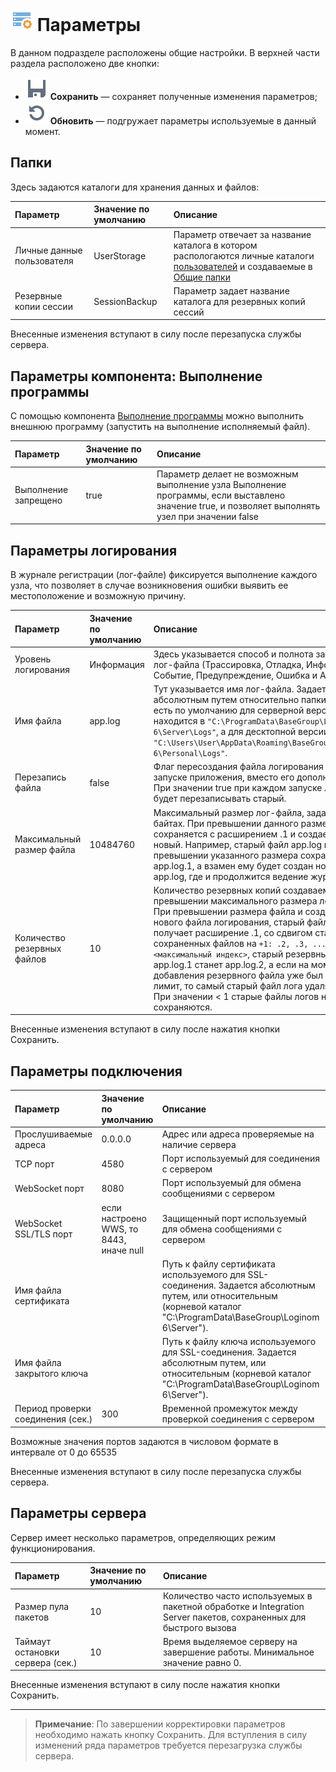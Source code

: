 # ![Параметры](../images/icons/admin_18/admin_default-04.svg)  Параметры

В данном подразделе расположены общие настройки. В верхней части раздела расположено две кнопки:

* ![Сохранить](../images/icons/toolbar-controls_18x18/toolbar-controls_18x18_save_default.svg) **Сохранить** — сохраняет полученные изменения параметров;
* ![Обновить](../images/icons/toolbar-controls_18x18/toolbar-controls_18x18_refresh_default.svg) **Обновить** — подгружает параметры используемые в данный момент.

## Папки

Здесь задаются каталоги для хранения данных и файлов:

|Параметр|Значение по умолчанию|Описание|
|:-|:-|:-|
|Личные данные пользователя|UserStorage|Параметр отвечает за название каталога в котором распологаются личные каталоги [пользователей](./users.md) и создаваемые в [Общие папки](./shared-folder.md)|
|Резервные копии сессии|SessionBackup|Параметр задает название каталога для резервных копий сессий|

Внесенные изменения вступают в силу после перезапуска службы сервера.

## Параметры компонента: Выполнение программы

С помощью компонента [Выполнение программы](../processors/integration/exec-program.md) можно выполнить внешнюю программу (запустить на выполнение исполняемый файл).

|Параметр|Значение по умолчанию|Описание|
|:-|:-|:-|
|Выполнение запрещено|true|Параметр делает не возможным выполнение узла Выполнение программы, если выставлено значение true, и позволяет выполнять узел при значении false|

## Параметры логирования

В журнале регистрации (лог-файле) фиксируется выполнение каждого узла, что позволяет в случае возникновения ошибки выявить ее местоположение и возможную причину.

|Параметр|Значение по умолчанию|Описание|
|:-|:-|:-|
|Уровень логирования|Информация|Здесь указывается способ и полнота заполнения лог-файла (Трассировка, Отладка, Информация, Событие, Предупреждение, Ошибка и Авария)|
|Имя файла|app.log|Тут указывается имя лог-файла. Задается абсолютным путем относительно папки Logs, то есть по умолчанию для серверной версии файл находится в `"C:\ProgramData\BaseGroup\Loginom 6\Server\Logs"`, а для десктопной версии в `"C:\Users\User\AppData\Roaming\BaseGroup\Loginom 6\Personal\Logs"`.|
|Перезапись файла|false|Флаг пересоздания файла логирования при запуске приложения, вместо его дополнения. При значении true при каждом запуске лог-файл будет перезаписывать старый.|
|Максимальный размер файла|10484760|Максимальный размер лог-файла, задается в байтах. При превышении данного размера, файл сохраняется с расширением .1 и создается новый. Например, старый файл app.log при превышении указанного размера сохранится как app.log.1, а взамен ему будет создан новый app.log, где и продолжится ведение журнала.|
|Количество резервных файлов|10|Количество резервных копий создаваемых при превышении максимального размера лог-файла. При превышении размера файла и создании нового файла логирования, старый файл получает расширение .1, со сдвигом старых сохраненных файлов на `+1: .2, .3, ..., .<максимальный индекс>`, старый резервный файл app.log.1 станет app.log.2, а если на момент добавления резервного файла уже был достигнут лимит, то самый старый файл лога удаляется. При значении < 1 старые файлы логов не сохраняются.|

Внесенные изменения вступают в силу после нажатия кнопки Сохранить.

## Параметры подключения

|Параметр|Значение по умолчанию|Описание|
|:-|:-|:-|
|Прослушиваемые адреса|0.0.0.0|Адрес или адреса проверяемые на наличие сервера|
|TCP порт|4580|Порт используемый для соединения с сервером|
|WebSocket порт|8080|Порт используемый для обмена сообщениями с сервером|
|WebSocket SSL/TLS порт|если настроено WWS, то 8443, иначе null|Защищенный порт используемый для обмена сообщениями с сервером|
|Имя файла сертификата||Путь к файлу сертификата используемого для SSL-соединения. Задается абсолютным путем, или относительным (корневой каталог "C:\ProgramData\BaseGroup\Loginom 6\Server").|
|Имя файла закрытого ключа||Путь к файлу ключа используемого для SSL-соединения. Задается абсолютным путем, или относительным (корневой каталог "C:\ProgramData\BaseGroup\Loginom 6\Server").|
|Период проверки соединения (сек.)|300|Временной промежуток между проверкой соединения с сервером|

Возможные значения портов задаются в числовом формате в интервале от 0 до 65535

Внесенные изменения вступают в силу после перезапуска службы сервера.

## Параметры сервера

Сервер имеет несколько параметров, определяющих режим функционирования.

|Параметр|Значение по умолчанию|Описание|
|:-|:-|:-|
|Размер пула пакетов|10|Количество часто используемых в пакетной обработке и Integration Server пакетов, сохраненных для быстрого вызова|
|Таймаут остановки сервера (сек.)|10|Время выделяемое серверу на завершение работы. Минимальное значение равно 0.|

Внесенные изменения вступают в силу после нажатия кнопки Сохранить.

---

>**Примечание**: По завершении корректировки параметров необходимо нажать кнопку Сохранить. Для вступления в силу изменений ряда параметров требуется перезагрузка службы сервера.
